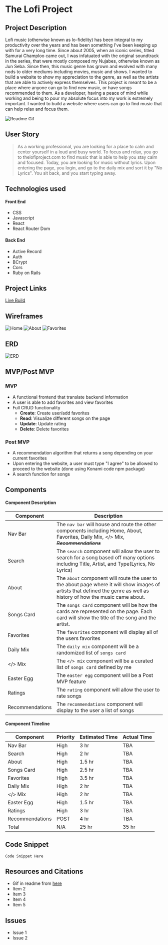 # The Lofi Project

## Project Description
Lofi music (otherwise known as lo-fidelity) has been integral to my productivity over the years and has been something I've been keeping up with for a very long time. Since about 2005, when an iconic series, titled Samurai Champloo came out, I was infatuated with the original soundtrack in the series, that were mostly composed my Nujabes, otherwise known as Jun Seba. Since then, this music genre has grown and evolved with many nods to older mediums including movies, music and shows. I wanted to build a website to show my appreciation to the genre, as well as the artists that are able to actively express themselves. This project is meant to be a place where anyone can go to find new music, or have songs recommended to them. As a developer, having a peace of mind while working and being to pour my absolute focus into my work is extremely important. I wanted to build a website where users can go to find music that can help relax and focus them.

![Readme Gif](https://melmagazine.com/wp-content/uploads/2018/08/1oW5-3epMX2BNg_dgbUqXjw.gif)

## User Story

> As a working professional, you are looking for a place to calm and center yourself in a loud and busy world. To focus and relax, you go to thelofiproject.com to find music that is able to help you stay calm and focused. Today, you are looking for music without lyrics. Upon entering the page, you login, and go to the daily mix and sort it by "No Lyrics". You sit back, and you start typing away.

## Technologies used

#### Front End

 - CSS
 - Javascript
 - React
 - React Router Dom

#### Back End

 - Active Record
 - Auth
 - BCrypt
 - Cors
 - Ruby on Rails

## Project Links

[Live Build](www.link.com)


## Wireframes
![Home](https://res.cloudinary.com/mrtommyliang/image/upload/v1570196282/The%20Lofi%20Project/IMG_8945_qcqzop.jpg)
![About](https://res.cloudinary.com/mrtommyliang/image/upload/v1570196282/The%20Lofi%20Project/Image_from_iOS_2_kfqbxb.jpg)
![Favorites](https://res.cloudinary.com/mrtommyliang/image/upload/v1570196282/The%20Lofi%20Project/Image_from_iOS_sjkhhp.jpg)

## ERD
![ERD](https://res.cloudinary.com/mrtommyliang/image/upload/v1570201203/The%20Lofi%20Project/Screen_Shot_2019-10-04_at_10.59.46_AM_p9pjxw.png)

## MVP/Post MVP
### MVP

 - A functional frontend that translate backend information
 - A user is able to add favorites and view favorites
 - Full CRUD functionality 
	 - **Create**: Create user/add favorites
	 - **Read**: Visualize different songs on the page
	 - **Update**: Update rating
	 - **Delete**: Delete favorites

### Post MVP

 - A recommendation algorithm that returns a song depending on your current favorites
 - Upon entering the website, a user must type "I agree" to be allowed to proceed to the website (done using Konami code npm package)
 - A search function for songs

## Components
#### Component Description
|Component| Description  |
|--|--|
| Nav Bar | The `nav bar` will house and route the other components including Home, About, Favorites, Daily Mix, </> Mix, *~~Recommendations~~* |
| Search | The `search` component will allow the user to search for a song based off many options including Title, Artist, and Type(Lyrics, No Lyrics) |
| About | The `about` component will route the user to the about page where it will show images of artists that defined the genre as well as history of how the music came about.  |
| Songs Card | The `songs card` component will be how the cards are represented on the page. Each card will show the title of the song and the artist. |
| Favorites | The `favorites` component will display all of the users favorites|
| Daily Mix | The `daily mix` component will be a randomized list of `songs card`|
| </> Mix| The `</> mix` component will be a curated list of `songs card` defined by me|
| Easter Egg | The `easter egg` component will be a Post MVP feature |
| Ratings | The `rating` component will allow the user to rate songs |
| Recommendations | The `recommendations` component will display to the user a list of songs |

#### Component Timeline

| Component | Priority | Estimated Time| Actual Time
-|-|-|-
| Nav Bar | High | 3 hr | TBA
| Search | High | 2 hr | TBA
| About | High | 1.5 hr | TBA
| Songs Card | High | 2.5 hr | TBA
| Favorites | High | 3.5 hr | TBA
| Daily Mix | High | 2 hr | TBA
| </> Mix | High | 2 hr | TBA
| Easter Egg | High | 1.5 hr | TBA
| Ratings | High | 3 hr | TBA
| Recommendations | POST | 4 hr | TBA
| Total | N/A | 25 hr | 35 hr

## Code Snippet

``
Code Snippet Here
``

## Resources and Citations

 - Gif in readme from [here](https://melmagazine.com/en-us/story/teens-are-flocking-to-youtube-to-study)
 - Item 2
 - Item 3
 - Item 4
 - Item 5

## Issues

 - Issue 1
 - Issue 2
